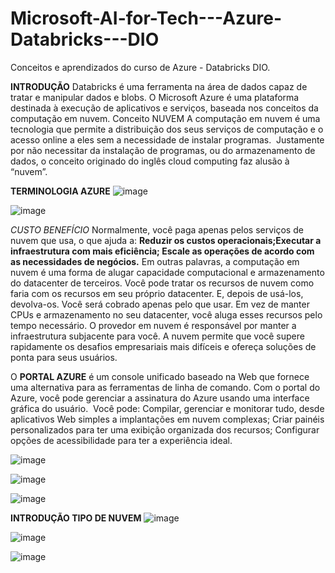 # Microsoft-AI-for-Tech---Azure-Databricks---DIO
Conceitos e aprendizados do curso de Azure - Databricks DIO. 

**INTRODUÇÃO**
Databricks é uma ferramenta na área de dados capaz de tratar e manipular dados e blobs.
O Microsoft Azure é uma plataforma destinada à execução de aplicativos e serviços, baseada nos conceitos da computação em nuvem.​
Conceito NUVEM A computação em nuvem é uma tecnologia que permite a distribuição dos seus serviços de computação e o acesso online a eles sem a necessidade de instalar programas. ​
Justamente por não necessitar da instalação de programas, ou do armazenamento de dados, o conceito originado do inglês cloud computing faz alusão à “nuvem”.​

**TERMINOLOGIA AZURE**
​![image](https://github.com/user-attachments/assets/9854aad6-a892-4f37-a833-63538dc37b90)

![image](https://github.com/user-attachments/assets/1fdb08d5-a226-476f-b9fa-0e23a0909aab)

*CUSTO BENEFÍCIO*
Normalmente, você paga apenas pelos serviços de nuvem que usa, o que ajuda a:​
**Reduzir os custos operacionais;​
Executar a infraestrutura com mais eficiência;​
Escale as operações de acordo com as necessidades de negócios.​**
Em outras palavras, a computação em nuvem é uma forma de alugar capacidade computacional e armazenamento do datacenter de terceiros. Você pode tratar os recursos de nuvem como faria com os recursos em seu próprio datacenter. E, depois de usá-los, devolva-os. Você será cobrado apenas pelo que usar.
Em vez de manter CPUs e armazenamento no seu datacenter, você aluga esses recursos pelo tempo necessário. O provedor em nuvem é responsável por manter a infraestrutura subjacente para você. A nuvem permite que você supere rapidamente os desafios empresariais mais difíceis e ofereça soluções de ponta para seus usuários.​

O **PORTAL AZURE** é um console unificado baseado na Web que fornece uma alternativa para as ferramentas de linha de comando. ​
Com o portal do Azure, você pode gerenciar a assinatura do Azure usando uma interface gráfica do usuário. ​
Você pode:​
Compilar, gerenciar e monitorar tudo, desde aplicativos Web simples a implantações em nuvem complexas;​
Criar painéis personalizados para ter uma exibição organizada dos recursos;​
Configurar opções de acessibilidade para ter a experiência ideal.​

![image](https://github.com/user-attachments/assets/33495713-7b6c-48ac-a6b6-23187a3ae450)

![image](https://github.com/user-attachments/assets/038cd0d5-eb7a-4d3c-b199-5858adea6a6a)

![image](https://github.com/user-attachments/assets/60ae5410-a2e7-424f-a124-cbf572241781)

**INTRODUÇÃO TIPO DE NUVEM**
![image](https://github.com/user-attachments/assets/13119e5b-5f94-4da8-95a5-e5b1cb5ab7a2)


![image](https://github.com/user-attachments/assets/5b211222-417a-4007-b5de-16017c1dafbf)

![image](https://github.com/user-attachments/assets/f02df1d1-1ffd-4c1a-bed6-130bd4c3a90d)











